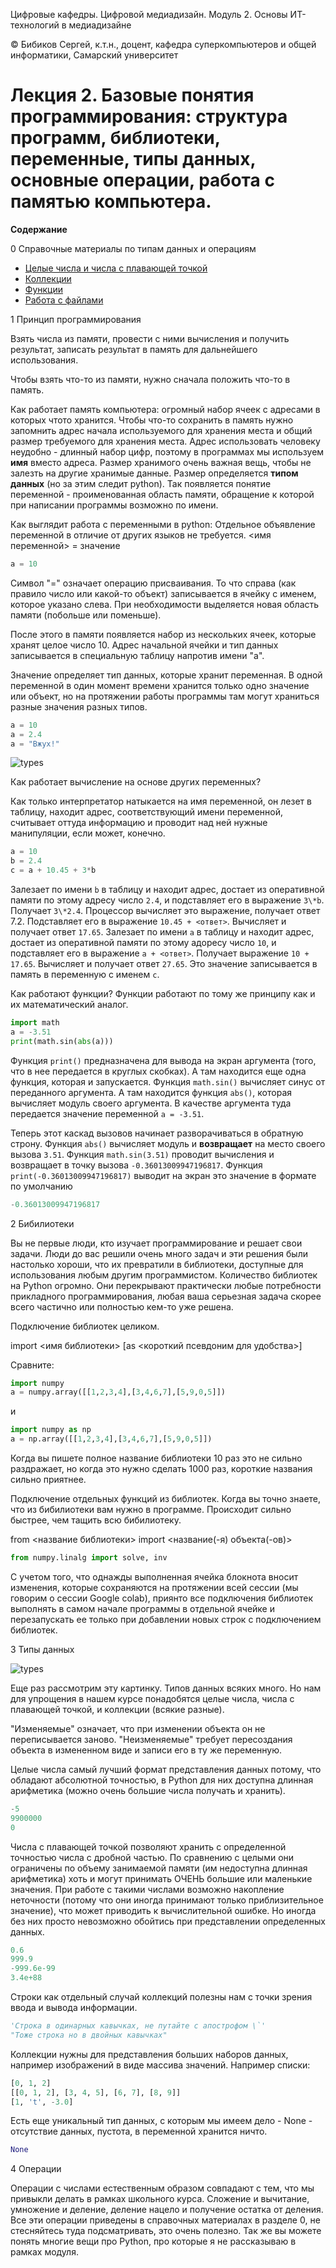Цифровые кафедры. Цифровой медиадизайн. Модуль 2. Основы ИТ-технологий в медиадизайне

© Бибиков Сергей, к.т.н., доцент, кафедра суперкомпьютеров и общей информатики, Самарский университет

# Лекция 2. Базовые понятия программирования: структура программ, библиотеки, переменные, типы данных, основные операции, работа с памятью компьютера.

__Содержание__

0 Справочные материалы по типам данных и операциям 
- [Целые числа и числа с плавающей точкой](https://github.com/bbkvsrg/lecture-notes/blob/main/DD%20Digital%20mediadesign/suppl/lec_1.2/lec_1.2.ipynb)
- [Коллекции](https://github.com/bbkvsrg/lecture-notes/blob/main/DD%20Digital%20mediadesign/suppl/lec_1.3/lec_1.3.ipynb)
- [Функции](https://github.com/bbkvsrg/lecture-notes/blob/main/DD%20Digital%20mediadesign/suppl/lec_1.4/lec_1.4.ipynb)
- [Работа с файлами](https://github.com/bbkvsrg/lecture-notes/blob/main/DD%20Digital%20mediadesign/suppl/lec_1.5/lec_1.5.ipynb)


1 Принцип программирования

Взять числа из памяти, провести с ними вычисления и получить результат, записать результат в память для дальнейшего использования.

Чтобы взять что-то из памяти, нужно сначала положить что-то в память.

Как работает память компьютера: огромный набор ячеек с адресами в которых чтото хранится. Чтобы что-то сохранить в память нужно запомнить адрес начала используемого для хранения места и общий размер требуемого для хранения места. Адрес использовать человеку неудобно - длинный набор цифр, поэтому в программах мы используем **имя** вместо адреса. Размер хранимого очень важная вещь, чтобы не залезть на другие хранимые данные. Размер определяется **типом данных** (но за этим следит python). Так появляется понятие переменной - проименованная область памяти, обращение к которой при написании программы возможно по имени.

Как выглядит работа с переменными в python:
Отдельное объявление переменной в отличие от других языков не требуется.
<имя переменной> = значение

```python
a = 10
```

Символ "=" означает операцию присваивания. То что справа (как правило число или какой-то объект) записывается в ячейку с именем, которое указано слева. При необходимости выделяется новая область памяти (побольше или поменьше).


После этого в памяти появляется набор из нескольких ячеек, которые хранят целое число 10. Адрес начальной ячейки и тип данных записывается в специальную таблицу напротив имени "a".

Значение определяет тип данных, которые хранит переменная. В одной переменной в один момент времени хранится только одно значение или объект, но на протяжении работы программы там могут храниться разные значения разных типов.

```python
a = 10
a = 2.4
a = "Вжух!"
```

![types](https://github.com/user-attachments/assets/5a1ce61d-ad86-4469-9659-20efdefb3225)

Как работает вычисление на основе других переменных?

Как только интерпретатор натыкается на имя переменной, он лезет в таблицу, находит адрес, соответствующий имени переменной, считывает оттуда информацию и проводит над ней нужные манипуляции, если может, конечно.

```python
a = 10
b = 2.4
c = a + 10.45 + 3*b
```

Залезает по имени ```b``` в таблицу и находит адрес, достает из оперативной памяти по этому адресу число ```2.4```, и подставляет его в выражение ```3\*b```. Получает ```3\*2.4```. Процессор вычисляет это выражение, получает ответ 7.2. Подставляет его в выражение ```10.45 + <ответ>```. Вычисляет и получает ответ ```17.65```. Залезает по имени ```a``` в таблицу и находит адрес, достает из оперативной памяти по этому адоресу число ```10```, и подставляет его в выражение ```a + <ответ>```. Получает выражение ```10 + 17.65```. Вычисляет и получает ответ ```27.65```. Это значение записывается в память в переменную с именем ```c```.

Как работают функции?
Функции работают по тому же принципу как и их математический аналог.

```python
import math
a = -3.51
print(math.sin(abs(a)))
```

Функция ```print()``` предназначена для вывода на экран аргумента (того, что в нее передается в круглых скобках). А там находится еще одна функция, которая и запускается. Функция ```math.sin()``` вычисляет синус от переданного аргумента. А там находится функция ```abs()```, которая вычисляет модуль своего аргумента. В качестве аргумента туда передается значение переменной ```a = -3.51```.

Теперь этот каскад вызовов начинает разворачиваться в обратную строну. Функция ```abs()``` вычисляет модуль и **возвращает** на место своего вызова ```3.51```. Функция ```math.sin(3.51)``` проводит вычисления и возвращает в точку вызова ```-0.36013009947196817```. Функция ```print(-0.36013009947196817)``` выводит на экран это значение в формате по умолчанию

```python
-0.36013009947196817
```

2 Бибилиотеки

Вы не первые люди, кто изучает программирование и решает свои задачи. Люди до вас решили очень много задач и эти решения были настолько хороши, что их превратили в библиотеки, доступные для использования любым другим программистом. Количество библиотек на Python огромно. Они перекрывают практически любые потребности прикладного программирования, любая ваша серьезная задача скорее всего частично или полностью кем-то уже решена.

Подключение библиотек целиком.

import <имя библиотеки> [as <короткий псевдоним для удобства>]

Сравните:
```python
import numpy
a = numpy.array([[1,2,3,4],[3,4,6,7],[5,9,0,5]])
```
и
```python
import numpy as np
a = np.array([[1,2,3,4],[3,4,6,7],[5,9,0,5]])
```

Когда вы пишете полное название библиотеки 10 раз это не сильно раздражает, но когда это нужно сделать 1000 раз, короткие названия сильно приятнее.

Подключение отдельных функций из библиотек.
Когда вы точно знаете, что из бибилиотеки вам нужно в программе. Происходит сильно быстрее, чем тащить всю бибилиотеку.

from <название библиотеки> import <название(-я) объекта(-ов)>

```python
from numpy.linalg import solve, inv
```

С учетом того, что однажды выполненная ячейка блокнота вносит изменения, которые сохраняются на протяжении всей сессии (мы говорим о сессии Google colab), приянто все подключения библиотек выполнять в самом начале программы в отдельной ячейке и перезапускать ее только при добавлении новых строк с подключением библиотек.

3 Типы данных

![types](https://github.com/user-attachments/assets/5a1ce61d-ad86-4469-9659-20efdefb3225)

Еще раз рассмотрим эту картинку. Типов данных всяких много. Но нам для упрощения в нашем курсе понадобятся целые числа, числа с плавающей точкой, и коллекции (всякие разные).

"Изменяемые" означает, что при изменении объекта он не переписывается заново. "Неизменяемые" требует пересоздания объекта в измененном виде и записи его в ту же переменную.

Целые числа самый лучший формат представления данных потому, что обладают абсолютной точностью, в Python для них доступна длинная арифметика (можно очень большие числа получать и хранить).

```python
-5
9900000
0
```

Числа с плавающей точкой позволяют хранить с определенной точностью числа с дробной частью. По сравнению с целыми они ограничены по объему занимаемой памяти (им недоступна длинная арифметика) хоть и могут принимать ОЧЕНЬ большие или маленькие значения. При работе с такими числами возможно накопление неточности (потому что они иногда принимают только приблизительное значение), что может приводить к вычислительной ошибке. Но иногда без них просто невозможно обойтись при представлении определенных данных.

```python
0.6
999.9
-999.6e-99
3.4e+88
```

Строки как отдельный случай коллекций полезны нам с точки зрения ввода и вывода информации.

```python
'Строка в одинарных кавычках, не путайте с апострофом \`'
"Тоже строка но в двойных кавычках"
```

Коллекции нужны для представления больших наборов данных, например изображений в виде массива значений. Например списки:

```python
[0, 1, 2]
[[0, 1, 2], [3, 4, 5], [6, 7], [8, 9]]
[1, 't', -3.0]
```

Есть еще уникальный тип данных, с которым мы имеем дело - None - отсутствие данных, пустота, в переменной хранится ничто.
```python
None
```

4 Операции

Операции с числами естественным образом совпадают с тем, что мы привыкли делать в рамках школьного курса. Сложение и вычитание, умножение и деление, деление нацело и получение остатка от деления. Все эти операции приведены в справочных материалах в разделе 0, не стесняйтесь туда подсматривать, это очень полезно. Так же вы можете понять многие вещи про Python, про которые я не рассказываю в рамках модуля.





